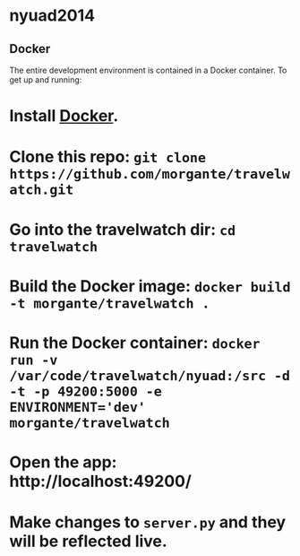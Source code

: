 nyuad2014
=========

Docker
------
The entire development environment is contained in a Docker container. To get up and running:

# Install [Docker](https://www.docker.io/gettingstarted/#h_installation).
# Clone this repo: ```git clone https://github.com/morgante/travelwatch.git```
# Go into the travelwatch dir: ```cd travelwatch```
# Build the Docker image: ```docker build -t morgante/travelwatch .```
# Run the Docker container: ```docker run -v /var/code/travelwatch/nyuad:/src -d -t -p 49200:5000 -e ENVIRONMENT='dev' morgante/travelwatch```
# Open the app: http://localhost:49200/
# Make changes to ```server.py``` and they will be reflected live.